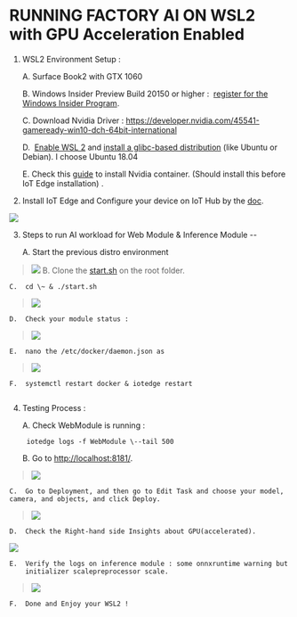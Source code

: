 # RUNNING FACTORY AI ON WSL2 with GPU Acceleration Enabled


1.  WSL2 Environment Setup :

    A.  Surface Book2 with GTX 1060

    B.  Windows Insider Preview Build 20150 or higher :  [register for
        the Windows Insider
        Program](https://insider.windows.com/getting-started/#register).

    C.  Download Nvidia Driver :
        <https://developer.nvidia.com/45541-gameready-win10-dch-64bit-international>

    D.   [Enable WSL
        2](https://docs.microsoft.com/en-us/windows/wsl/install-win10) and [install
        a glibc-based
        distribution](https://docs.microsoft.com/en-us/windows/wsl/install-win10#install-your-linux-distribution-of-choice) (like
        Ubuntu or Debian). I choose Ubuntu 18.04

    E.  Check this
        [guide](https://docs.nvidia.com/cuda/wsl-user-guide/index.html#setting-containers)
        to install Nvidia container. (Should install this before IoT
        Edge installation) .

2.  Install IoT Edge and Configure your device on IoT Hub by the
    [doc](https://docs.microsoft.com/en-us/azure/iot-edge/how-to-install-iot-edge-linux).

![](https://github.com/tommywu052/azure-intelligent-edge-patterns/blob/master/factory-ai-vision/wsl2/media/image3.png)

3.  Steps to run AI workload for Web Module & Inference Module --

    A.  Start the previous distro environment

> ![](https://github.com/tommywu052/azure-intelligent-edge-patterns/blob/master/factory-ai-vision/wsl2/media/image4.png)
    B.  Clone the
    [start.sh](https://github.com/tommywu052/azure-intelligent-edge-patterns/blob/master/factory-ai-vision/wsl2/start.sh)
    on the root folder.

    C.  cd \~ & ./start.sh

> ![](https://github.com/tommywu052/azure-intelligent-edge-patterns/blob/master/factory-ai-vision/wsl2/media/image5.png)

    D.  Check your module status :

> ![](https://github.com/tommywu052/azure-intelligent-edge-patterns/blob/master/factory-ai-vision/wsl2/media/image6.png)

    E.  nano the /etc/docker/daemon.json as

> ![](https://github.com/tommywu052/azure-intelligent-edge-patterns/blob/master/factory-ai-vision/wsl2/media/image7.png)

    F.  systemctl restart docker & iotedge restart

```{=html}
```
4.  Testing Process :

    A.  Check WebModule is running :

         iotedge logs -f WebModule \--tail 500

    B.  Go to <http://localhost:8181/>.

> ![](https://github.com/linkernetworks/azure-intelligent-edge-patterns/blob/develop/factory-ai-vision/assets/wsl-3.png)

    C.  Go to Deployment, and then go to Edit Task and choose your model, camera, and objects, and click Deploy.
> ![](https://github.com/linkernetworks/azure-intelligent-edge-patterns/blob/develop/factory-ai-vision/assets/wsl2-1.png)

    D.  Check the Right-hand side Insights about GPU(accelerated).


![](https://github.com/linkernetworks/azure-intelligent-edge-patterns/blob/develop/factory-ai-vision/assets/wsl2-2.png)

    E.  Verify the logs on inference module : some onnxruntime warning but
        initializer scalepreprocessor scale.

   > ![](https://github.com/tommywu052/azure-intelligent-edge-patterns/blob/master/factory-ai-vision/wsl2/media/image12.png)

    F.  Done and Enjoy your WSL2 !
